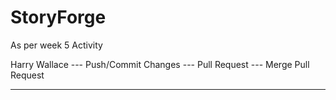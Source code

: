 # StoryForge
As per week 5 Activity 


Harry Wallace --- Push/Commit Changes
              --- Pull Request
              --- Merge Pull Request 
              
-------------------------------------
